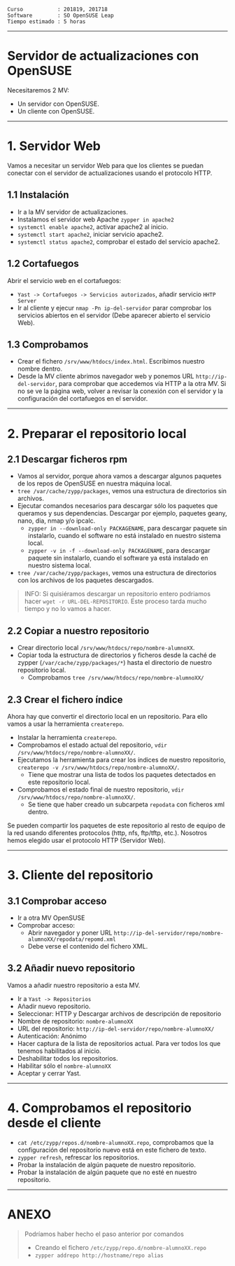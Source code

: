 
```
Curso           : 201819, 201718
Software        : SO OpenSUSE Leap
Tiempo estimado : 5 horas
```
---

# Servidor de actualizaciones con OpenSUSE

Necesitaremos 2 MV:
* Un servidor con OpenSUSE.
* Un cliente con OpenSUSE.

---

# 1. Servidor Web

Vamos a necesitar un servidor Web para que los clientes se puedan conectar
con el servidor de actualizaciones usando el protocolo HTTP.

## 1.1 Instalación

* Ir a la MV servidor de actualizaciones.
* Instalamos el servidor web Apache `zypper in apache2`
* `systemctl enable apache2`, activar apache2 al inicio.
* `systemctl start apache2`, iniciar servicio apache2.
* `systemctl status apache2`, comprobar el estado del servicio apache2.

## 1.2 Cortafuegos

Abrir el servicio web en el cortafuegos:
* `Yast -> Cortafuegos -> Servicios autorizados`, añadir servicio `HHTP Server`
* Ir al cliente y ejecur `nmap -Pn ip-del-servidor` parar comprobar los servicios abiertos en el servidor (Debe aparecer abierto el servicio Web).

## 1.3 Comprobamos

* Crear el fichero `/srv/www/htdocs/index.html`. Escribimos nuestro nombre dentro.
* Desde la MV cliente abrimos navegador web y ponemos URL `http://ip-del-servidor`, para comprobar que accedemos vía HTTP a la otra MV. Si no se ve la página web, volver a revisar la conexión con el servidor y la configuración del cortafuegos en el servidor.

---

# 2. Preparar el repositorio local

## 2.1 Descargar ficheros rpm

* Vamos al servidor, porque ahora vamos a descargar algunos paquetes de los repos de OpenSUSE en nuestra máquina local.
* `tree /var/cache/zypp/packages`, vemos una estructura de directorios sin archivos.
* Ejecutar comandos necesarios para descargar sólo los paquetes que queramos y sus dependencias. Descargar por ejemplo, paquetes geany, nano, dia, nmap y/o ipcalc.
    * `zypper in --download-only PACKAGENAME`, para descargar paquete sin instalarlo,
    cuando el software no está instalado en nuestro sistema local.
    * `zypper -v in -f --download-only PACKAGENAME`, para descargar paquete sin
    instalarlo, cuando el software ya está instalado en nuestro sistema local.
* `tree /var/cache/zypp/packages`, vemos una estructura de directorios con los archivos de los paquetes descargados.

> INFO: Si quisiéramos descargar un repositorio entero podriamos hacer `wget -r URL-DEL-REPOSITORIO`. Este proceso tarda mucho tiempo y no lo vamos a hacer.

## 2.2 Copiar a nuestro repositorio

* Crear directorio local `/srv/www/htdocs/repo/nombre-alumnoXX`.
* Copiar toda la estructura de directorios y ficheros desde la caché de zypper (`/var/cache/zypp/packages/*`) hasta el directorio de nuestro repositorio local.
    * Comprobamos `tree /srv/www/htdocs/repo/nombre-alumnoXX/`

## 2.3 Crear el fichero índice

Ahora hay que convertir el directorio local en un repositorio. Para ello vamos a usar la herramienta `createrepo`.
* Instalar la herramienta `createrepo`.
* Comprobamos el estado actual del repositorio, `vdir /srv/www/htdocs/repo/nombre-alumnoXX/`.
* Ejecutamos la herramienta para crear los índices de nuestro repositorio, `createrepo -v /srv/www/htdocs/repo/nombre-alumnoXX/`.
    * Tiene que mostrar una lista de todos los paquetes detectados en este repositorio local.
* Comprobamos el estado final de nuestro repositorio, `vdir /srv/www/htdocs/repo/nombre-alumnoXX/`.
    * Se tiene que haber creado un subcarpeta `repodata` con ficheros xml dentro.

Se pueden compartir los paquetes de este repositorio al resto de equipo de la red usando diferentes protocolos (http, nfs, ftp/tftp, etc.). Nosotros hemos elegido usar el protocolo HTTP (Servidor Web).

---

# 3. Cliente del repositorio

## 3.1 Comprobar acceso

* Ir a otra MV OpenSUSE
* Comprobar acceso:
    * Abrir navegador y poner URL `http://ip-del-servidor/repo/nombre-alumnoXX/repodata/repomd.xml`
    * Debe verse el contenido del fichero XML.

## 3.2 Añadir nuevo repositorio

Vamos a añadir nuestro repositorio a esta MV.

* Ir a `Yast -> Repositorios`
* Añadir nuevo repositorio.
* Seleccionar: HTTP y Descargar archivos de descripción de repositorio
* Nombre de repositorio: `nombre-alumnoXX`
* URL del repositorio: `http://ip-del-servidor/repo/nombre-alumnoXX/`
* Autenticación: Anónimo
* Hacer captura de la lista de repositorios actual. Para ver todos los que tenemos habilitados al inicio.
* Deshabilitar todos los repositorios.
* Habilitar sólo el `nombre-alumnoXX`
* Aceptar y cerrar Yast.

---

# 4. Comprobamos el repositorio desde el cliente

* `cat /etc/zypp/repos.d/nombre-alumnoXX.repo`, comprobamos que la configuración
del repositorio nuevo está en este fichero de texto.
* `zypper refresh`, refrescar los repositorios.
* Probar la instalación de algún paquete de nuestro repositorio.
* Probar la instalación de algún paquete que no esté en nuestro repositorio.

---

# ANEXO

> Podríamos haber hecho el paso anterior por comandos
> * Creando el fichero `/etc/zypp/repo.d/nombre-alumnoXX.repo`
> * `zypper addrepo http://hostname/repo alias`
